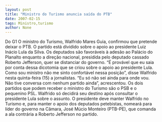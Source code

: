 ```yaml
---
layout: post
title: "Ministro do Turismo anuncia saída do PTB"
date: 2007-02-15
tags: Ministro,turismo
author: None
---
```

Do G1
O ministro do Turismo, Walfrido Mares Guia, confirmou que pretende deixar o PTB. O partido está dividido sobre o apoio ao presidente Luiz Inácio Lula da Silva. Os deputados são favoráveis à adesão ao Palácio do Planalto enquanto a direção nacional, presidida pelo deputado cassado Roberto Jefferson, quer se distanciar do governo. “É provável que eu saia por conta dessa dicotomia que se criou sobre o apoio ao presidente Lula. Como sou ministro não me sinto confortável nessa posição”, disse Walfrido nesta quinta-feira (15) a jornalistas. “Eu só não sei ainda para onde vou. Não tive conversa com nenhum partido ainda”, acrescentou. Os dois partidos que podem receber o ministro do Turismo são o PSB e o pequenino PSL. Walfrido só decidirá seu destino após consultar o presidente Lula sobre o assunto. O presidente deve manter Walfrido no Turismo e, para manter o apoio dos deputados petebistas, nomeará para líder do governo na Câmara, José Múcio Monteiro (PTB-PE), que comanda a ala contrária a Roberto Jefferson no partido.  